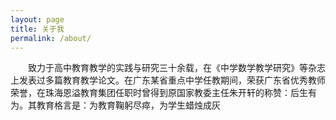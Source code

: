 ```yaml
---
layout: page
title: 关于我
permalink: /about/
---
```


&emsp;&emsp;致力于高中教育教学的实践与研究三十余载，在《中学数学教学研究》等杂志上发表过多篇教育教学论文。在广东某省重点中学任教期间，荣获广东省优秀教师荣誉，在珠海恩溢教育集团任职时曾得到原国家教委主任朱开轩的称赞：后生有为。其教育格言是：为教育鞠躬尽瘁，为学生蜡烛成灰
